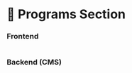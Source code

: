 # 📎 Programs Section

### **Frontend**

<figure><img src="../../.gitbook/assetsMukand/Programmes-section.png" alt=""><figcaption></figcaption></figure>

### Backend (CMS)

<figure><img src="../../.gitbook/assetsMukand/Programmes-section-cms.png" alt=""><figcaption></figcaption></figure>
